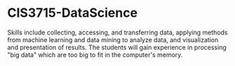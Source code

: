# CIS3715-DataScience

Skills include collecting, accessing, and transferring data, applying methods from machine learning and data mining to analyze data, and visualization and presentation of results. The students will gain experience in processing "big data" which are too big to fit in the computer's memory.
